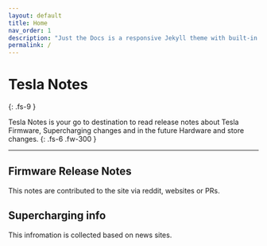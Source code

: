 ```yaml
---
layout: default
title: Home
nav_order: 1
description: "Just the Docs is a responsive Jekyll theme with built-in search that is easily customizable and hosted on GitHub Pages."
permalink: /
---
```


# Tesla Notes
{: .fs-9 }

Tesla Notes is your go to destination to read release notes about Tesla Firmware, Supercharging changes and in the future Hardware and store changes.
{: .fs-6 .fw-300 }

---

## Firmware Release Notes

This notes are contributed to the site via reddit, websites or PRs.

## Supercharging info

This infromation is collected based on news sites.

